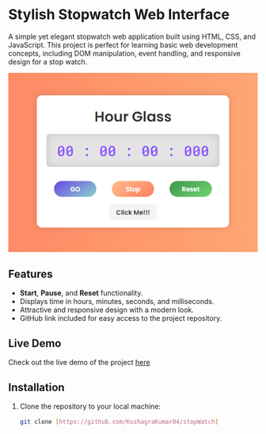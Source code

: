# Stylish Stopwatch Web Interface

A simple yet elegant stopwatch web application built using HTML, CSS, and JavaScript. This project is perfect for learning basic web development concepts, including DOM manipulation, event handling, and responsive design for a stop watch.

![Stopwatch Screenshot](image.png)

## Features

- **Start**, **Pause**, and **Reset** functionality.
- Displays time in hours, minutes, seconds, and milliseconds.
- Attractive and responsive design with a modern look.
- GitHub link included for easy access to the project repository.

## Live Demo

Check out the live demo of the project [here](https://kushagrakumar04.github.io/stopWatch/)

## Installation

1. Clone the repository to your local machine:

   ```bash
   git clone [https://github.com/KushagraKumar04/stopWatch]
